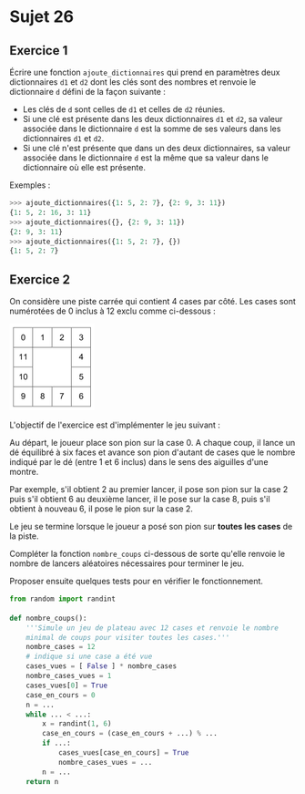 # Sujet 26

## Exercice 1

Écrire une fonction `ajoute_dictionnaires` qui prend en paramètres deux
dictionnaires `d1` et `d2` dont les clés sont des nombres et renvoie le dictionnaire `d` défini de
la façon suivante :

- Les clés de `d` sont celles de `d1` et celles de `d2` réunies.
- Si une clé est présente dans les deux dictionnaires `d1` et `d2`, sa valeur associée
  dans le dictionnaire `d` est la somme de ses valeurs dans les dictionnaires `d1` et `d2`.
- Si une clé n'est présente que dans un des deux dictionnaires, sa valeur associée
  dans le dictionnaire `d` est la même que sa valeur dans le dictionnaire où elle est
  présente.

Exemples :

```python
>>> ajoute_dictionnaires({1: 5, 2: 7}, {2: 9, 3: 11})
{1: 5, 2: 16, 3: 11}
>>> ajoute_dictionnaires({}, {2: 9, 3: 11})
{2: 9, 3: 11}
>>> ajoute_dictionnaires({1: 5, 2: 7}, {})
{1: 5, 2: 7}
```

## Exercice 2

On considère une piste carrée qui contient 4 cases par côté. Les cases sont numérotées
de 0 inclus à 12 exclu comme ci-dessous :

![image](images/image-7.png)

L'objectif de l'exercice est d'implémenter le jeu suivant :

Au départ, le joueur place son pion sur la case 0. A chaque coup, il lance un dé équilibré
à six faces et avance son pion d'autant de cases que le nombre indiqué par le dé (entre
1 et 6 inclus) dans le sens des aiguilles d'une montre.

Par exemple, s'il obtient 2 au premier lancer, il pose son pion sur la case 2 puis s'il
obtient 6 au deuxième lancer, il le pose sur la case 8, puis s'il obtient à nouveau 6, il
pose le pion sur la case 2.

Le jeu se termine lorsque le joueur a posé son pion sur **toutes les cases** de la piste.

Compléter la fonction `nombre_coups` ci-dessous de sorte qu'elle renvoie le nombre de
lancers aléatoires nécessaires pour terminer le jeu.

Proposer ensuite quelques tests pour en vérifier le fonctionnement.

```python
from random import randint

def nombre_coups():
    '''Simule un jeu de plateau avec 12 cases et renvoie le nombre
    minimal de coups pour visiter toutes les cases.'''
    nombre_cases = 12
    # indique si une case a été vue
    cases_vues = [ False ] * nombre_cases
    nombre_cases_vues = 1
    cases_vues[0] = True
    case_en_cours = 0
    n = ...
    while ... < ...:
        x = randint(1, 6)
        case_en_cours = (case_en_cours + ...) % ...
        if ...:
            cases_vues[case_en_cours] = True
            nombre_cases_vues = ...
        n = ...
    return n



```
